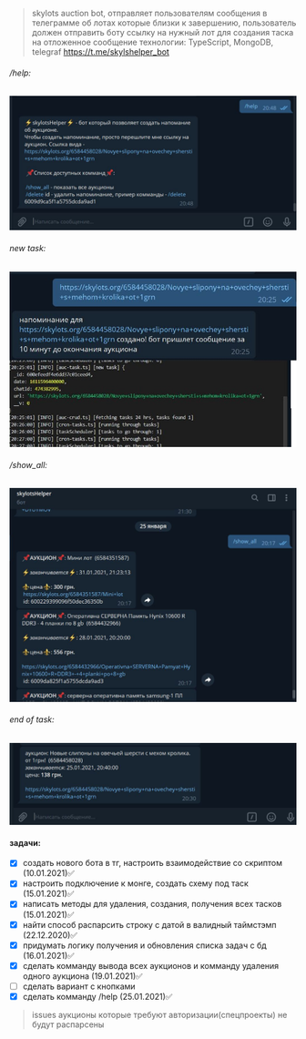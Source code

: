 >skylots auction  bot, отправляет пользователям сообщения в телеграмме об лотах которые близки к завершению, пользователь должен отправить боту ссылку на нужный лот для создания таска на отложенное сообщение
технологии: TypeScript, MongoDB, telegraf
https://t.me/skylshelper_bot
######  /help:
![Alt text](img/help.JPG?raw=true "/help")
######  new task:
![Alt text](img/newTask.JPG?raw=true "newTask")
######  /show_all:
![Alt text](img/showAll.JPG?raw=true "/show_all")
######  end of task:
![Alt text](img/taskEnd.JPG?raw=true "end of task")
#### задачи:
- [x] создать нового бота в тг, настроить взаимодействие со скриптом (10.01.2021)✅
- [x] настроить подключение к монге, создать схему под таск (15.01.2021)✅
- [x] написать методы для удаления, создания, получения всех тасков  (15.01.2021)✅
- [x] найти способ распарсить строку с датой в валидный таймстэмп (22.12.2020)✅
- [x] придумать логику получения и обновления списка задач с бд (16.01.2021)✅
- [x] сделать комманду вывода всех аукционов и комманду удаления одного аукциона (19.01.2021)✅
- [ ] сделать вариант с кнопками
- [x] сделать комманду /help (25.01.2021)✅

>issues
 аукционы которые требуют авторизации(спецпроекты) не будут распарсены